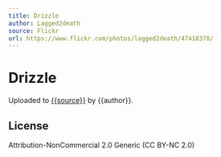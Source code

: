 ```yaml
---
title: Drizzle
author: Lagged2death
source: Flickr
url: https://www.flickr.com/photos/lagged2death/47418378/
---
```


# Drizzle

Uploaded to [{{source}}]({{url}}) by {{author}}.

## License
Attribution-NonCommercial 2.0 Generic (CC BY-NC 2.0) 
